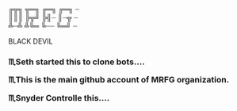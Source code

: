 ╔╦╗ ╦═╗ ╔═╗ ╔═╗ ┈  
║║║ ╠╦╝ ╠╣┈ ║┈╦ ┈  
╩┈╩ ╩╚═ ╚┈┈ ╚═╝ ┈

<img url="https://telegra.ph/file/48c48f604f0cb774bd938.jpg">BLACK DEVIL<img>


<h3>♏Seth started this to clone bots…. 

♏This is the main github account of MRFG organization. 

♏Snyder Controlle this….</h3>


<!---
MRFGsn/MRFGsn is a ✨ special ✨ repository because its `README.md` (this file) appears on your GitHub profile.
You can click the Preview link to take a look at your changes.
--->
